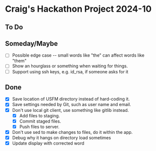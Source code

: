 # Craig's Hackathon Project 2024-10

## To Do


## Someday/Maybe

-   [ ] Possible edge case -- small words like "the" can affect words like "them"
-   [ ] Show an hourglass or something when waiting for things.
-   [ ] Support using ssh keys, e.g. id_rsa, if someone asks for it

## Done

-   [x] Save location of USFM directory instead of hard-coding it.
-   [x] Save settings needed by Git, such as user name and email.
-   [x] Don't use local git client, use something like gitlib instead.
    -   [x] Add files to staging.
    -   [x] Commit staged files.
    -   [x] Push files to server.
-   [x] Don't use sed to make changes to files, do it within the app.
-   [x] Debug why it hangs on directory load sometimes
-   [x] Update display with corrected word
